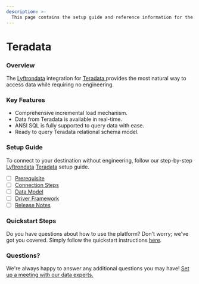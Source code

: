 ```yaml
---
description: >-
  This page contains the setup guide and reference information for the Teradata source connector.
---
```


# Teradata

### Overview

The [Lyftrondata](https://www.lyftrondata.com/) integration for [Teradata](https://www.lyftrondata.com/integration/teradata/)[ ](https://www.lyftrondata.com/integration/teradata/)provides the most natural way to access data while requiring no engineering.

### Key Features

* Comprehensive incremental load mechanism.
* Data from Teradata is available in real-time.&#x20;
* ANSI SQL is fully supported to query data with ease.
* Ready to query Teradata relational schema model.

### Setup Guide

To connect to your destination without engineering, follow our step-by-step [Lyftrondata](https://www.lyftrondata.com/)  [Teradata](https://www.lyftrondata.com/integration/teradata/) setup guide.

* [ ] [Prerequisite](../../technology-analytics/teradata/prerequisite.md)
* [ ] [Connection Steps](../../technology-analytics/teradata/connection-steps.md)
* [ ] [Data Model](../../technology-analytics/teradata/data-model/)
* [ ] [Driver Framework](../../technology-analytics/teradata/driver-framework/)
* [ ] [Release Notes](../../technology-analytics/teradata/release-notes.md)

### Quickstart Steps

Do you have questions about how to use the platform? Don't worry; we've got you covered. Simply follow the quickstart instructions [here](../../../quickstart-steps.md).

### Questions? <a href="#questions" id="questions"></a>

We're always happy to answer any additional questions you may have! [Set up a meeting with our data experts.](https://www.lyftrondata.com/book-a-meeting/)


